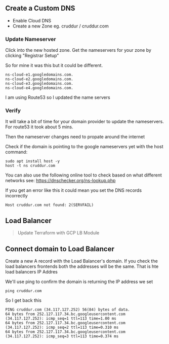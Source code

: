 ## Create a Custom DNS


- Enable Cloud DNS
- Create a new Zone eg. cruddur / cruddur.com

### Update Nameserver

Click into the new hosted zone.
Get the nameservers for your zone by clicking "Registrar Setup"

So for mine it was this but it could be different.
```
ns-cloud-e1.googledomains.com.
ns-cloud-e2.googledomains.com.
ns-cloud-e3.googledomains.com.
ns-cloud-e4.googledomains.com.
```

I am using Route53 so I updated the name servers

### Verify

It will take a bit of time for your domain provider to update the nameservers.
For route53 it took about 5 mins.

Then the nameserver changes need to propate around the internet

Check if the domain is pointing to the google nameservers yet with the host command:

```
sudo apt install host -y
host -t ns cruddur.com
```

You can also use the following online tool to check based on what different networks see:
https://dnschecker.org/ns-lookup.php


If you get an error like this it could mean you set the DNS records incorrectly
```
Host cruddur.com not found: 2(SERVFAIL)
```

## Load Balancer

> Update Terraform with GCP LB Module

## Connect domain to Load Balancer

Create a new A record with the Load Balancer's domain.
If you check the load balancers frontends both the addresses will be the same. That is hte load balancers IP Addres

We'll use ping to confirm the domain is returning the IP address we set

```
ping cruddur.com
```

So I get back this

```
PING cruddur.com (34.117.127.252) 56(84) bytes of data.
64 bytes from 252.127.117.34.bc.googleusercontent.com (34.117.127.252): icmp_seq=1 ttl=113 time=1.00 ms
64 bytes from 252.127.117.34.bc.googleusercontent.com (34.117.127.252): icmp_seq=2 ttl=113 time=0.310 ms
64 bytes from 252.127.117.34.bc.googleusercontent.com (34.117.127.252): icmp_seq=3 ttl=113 time=0.374 ms
```

